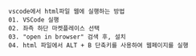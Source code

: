 
    vscode에서 html파일 웹에 실행하는 방법
    01. VSCode 실행
    02. 좌측 하단 마켓플레이스 선택
    03. "open in browser" 검색 후, 설치
    04. html 파일에서 ALT + B 단축키를 사용하여 웹페이지를 실행
